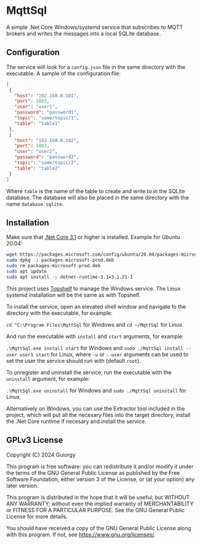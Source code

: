 # MqttSql

 A simple .Net Core Windows/systemd service that subscribes to MQTT brokers and writes the messages into a local SQLite database.

## Configuration

 The service will look for a `config.json` file in the same directory with the executable. A sample of the configuration file:

 ```json
[
  {
    "host": "192.168.0.101",
    "port": 1883,
    "user": "user1",
    "password": "password1",
    "topic": "some/topic/1",
    "table": "table1"
  },
  {
    "host": "192.168.0.102",
    "port": 1883,
    "user": "user2",
    "password": "password2",
    "topic": "some/topic/2",
    "table": "table2"
  }
]
 ```

 Where `table` is the name of the table to create and write to in the SQLite database. The database will also be placed in the same directory with the name `database.sqlite`.

## Installation

 Make sure that [.Net Core 3.1](https://dotnet.microsoft.com/download/dotnet) or higher is installed. Example for Ubuntu 20.04:

 ```sh
 wget https://packages.microsoft.com/config/ubuntu/20.04/packages-microsoft-prod.deb -O packages-microsoft-prod.deb
 sudo dpkg -i packages-microsoft-prod.deb
 sudo rm packages-microsoft-prod.deb
 sudo apt update
 sudo apt install -y dotnet-runtime-3.1=3.1.21-1
 ```

 This project uses [Topshelf](https://github.com/Topshelf/Topshelf) to manage the Windows service. The Linux systemd installation will be the same as with Topshelf.

 To install the service, open an elevated shell window and navigate to the directory with the executable, for example:

 `cd "C:\Program Files\MqttSql` for Windows and `cd ~/MqttSql` for Linux.

 And run the executable with `install` and `start` arguments, for example:

 `.\MqttSql.exe install start` for Windows and `sudo ./MqttSql install --user user1 start` for Linux, where `-u` or `--user` arguments can be used to set the user the service should run with (default `root`).

 To unregister and uninstall the service, run the executable with the `uninstall` argument, for example:

 `.\MqttSql.exe uninstall` for Windows and `sudo ./MqttSql uninstall` for Linux.

 Alternatively on Windows, you can use the Extractor tool included in the project, which will put all the necesary files into the target directory, install the .Net Core runtime if necesary and install the service.

## GPLv3 License

Copyright (C) 2024  Guiorgy

This program is free software: you can redistribute it and/or modify
it under the terms of the GNU General Public License as published by
the Free Software Foundation, either version 3 of the License, or
(at your option) any later version.

This program is distributed in the hope that it will be useful,
but WITHOUT ANY WARRANTY; without even the implied warranty of
MERCHANTABILITY or FITNESS FOR A PARTICULAR PURPOSE.  See the
GNU General Public License for more details.

You should have received a copy of the GNU General Public License
along with this program.  If not, see <https://www.gnu.org/licenses/>.
